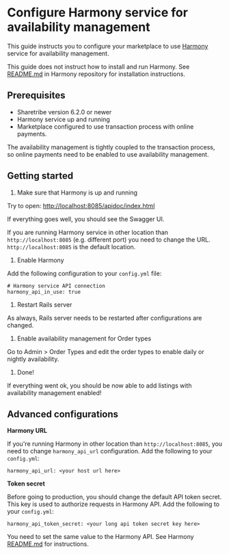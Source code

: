 # Configure Harmony service for availability management

This guide instructs you to configure your marketplace to use [Harmony](https://www.github.com/sharetribe/harmony) service for availability management.

This guide does not instruct how to install and run Harmony. See [README.md](https://github.com/sharetribe/harmony/blob/master/README.md) in Harmony repository for installation instructions.

## Prerequisites

* Sharetribe version 6.2.0 or newer
* Harmony service up and running
* Marketplace configured to use transaction process with online payments.

The availability management is tightly coupled to the transaction process, so online payments need to be enabled to use availability management.

## Getting started

1. Make sure that Harmony is up and running

  Try to open: [http://localhost:8085/apidoc/index.html](http://localhost:8085/apidoc/index.html)

  If everything goes well, you should see the Swagger UI.

  If you are running Harmony service in other location than `http://localhost:8085` (e.g. different port) you need to change the URL. `http://localhost:8085` is the default location.

1. Enable Harmony

  Add the following configuration to your `config.yml` file:

  ```
  # Harmony service API connection
  harmony_api_in_use: true
  ```

1. Restart Rails server

  As always, Rails server needs to be restarted after configurations are changed.

1. Enable availability management for Order types

  Go to Admin > Order Types and edit the order types to enable daily or nightly availability.

1. Done!

  If everything went ok, you should be now able to add listings with availability management enabled!

## Advanced configurations

**Harmony URL**

If you're running Harmony in other location than `http://localhost:8085`, you need to change `harmony_api_url` configuration. Add the following to your `config.yml`:

```
harmony_api_url: <your host url here>
```

**Token secret**

Before going to production, you should change the default API token secret. This key is used to authorize requests in Harmony API. Add the following to your `config.yml`:

```
harmony_api_token_secret: <your long api token secret key here>
```

You need to set the same value to the Harmony API. See Harmony [README.md](https://www.github.com/sharetribe/harmony/blob/master/README.md) for instructions.
